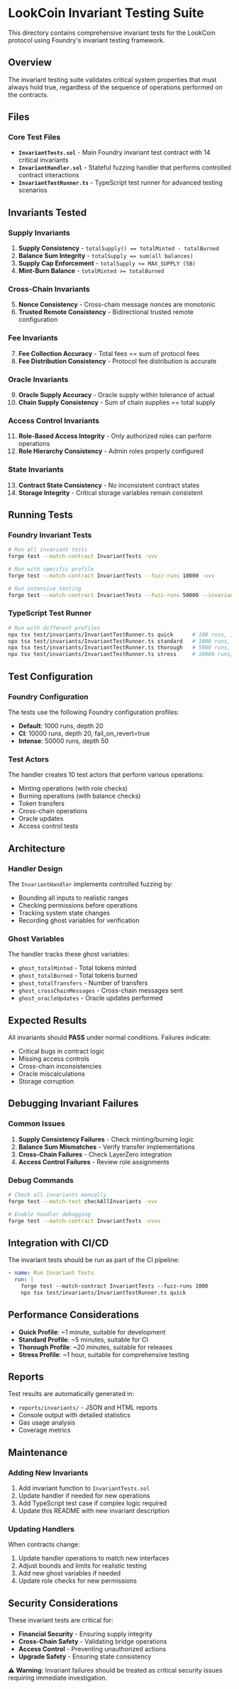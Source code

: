 # LookCoin Invariant Testing Suite

This directory contains comprehensive invariant tests for the LookCoin protocol using Foundry's invariant testing framework.

## Overview

The invariant testing suite validates critical system properties that must always hold true, regardless of the sequence of operations performed on the contracts.

## Files

### Core Test Files

- **`InvariantTests.sol`** - Main Foundry invariant test contract with 14 critical invariants
- **`InvariantHandler.sol`** - Stateful fuzzing handler that performs controlled contract interactions  
- **`InvariantTestRunner.ts`** - TypeScript test runner for advanced testing scenarios

## Invariants Tested

### Supply Invariants
1. **Supply Consistency** - `totalSupply() == totalMinted - totalBurned`
2. **Balance Sum Integrity** - `totalSupply == sum(all balances)`
3. **Supply Cap Enforcement** - `totalSupply <= MAX_SUPPLY (5B)`
4. **Mint-Burn Balance** - `totalMinted >= totalBurned`

### Cross-Chain Invariants
5. **Nonce Consistency** - Cross-chain message nonces are monotonic
6. **Trusted Remote Consistency** - Bidirectional trusted remote configuration

### Fee Invariants  
7. **Fee Collection Accuracy** - Total fees == sum of protocol fees
8. **Fee Distribution Consistency** - Protocol fee distribution is accurate

### Oracle Invariants
9. **Oracle Supply Accuracy** - Oracle supply within tolerance of actual
10. **Chain Supply Consistency** - Sum of chain supplies == total supply

### Access Control Invariants
11. **Role-Based Access Integrity** - Only authorized roles can perform operations
12. **Role Hierarchy Consistency** - Admin roles properly configured

### State Invariants
13. **Contract State Consistency** - No inconsistent contract states
14. **Storage Integrity** - Critical storage variables remain consistent

## Running Tests

### Foundry Invariant Tests

```bash
# Run all invariant tests
forge test --match-contract InvariantTests -vvv

# Run with specific profile
forge test --match-contract InvariantTests --fuzz-runs 10000 -vvv

# Run intensive testing
forge test --match-contract InvariantTests --fuzz-runs 50000 --invariant-depth 100 -vvv
```

### TypeScript Test Runner

```bash
# Run with different profiles
npx tsx test/invariants/InvariantTestRunner.ts quick      # 100 runs, 1 minute
npx tsx test/invariants/InvariantTestRunner.ts standard   # 1000 runs, 5 minutes  
npx tsx test/invariants/InvariantTestRunner.ts thorough   # 5000 runs, 20 minutes
npx tsx test/invariants/InvariantTestRunner.ts stress     # 10000 runs, 1 hour
```

## Test Configuration

### Foundry Configuration
The tests use the following Foundry configuration profiles:

- **Default**: 1000 runs, depth 20
- **CI**: 10000 runs, depth 20, fail_on_revert=true
- **Intense**: 50000 runs, depth 50

### Test Actors
The handler creates 10 test actors that perform various operations:
- Minting operations (with role checks)
- Burning operations (with balance checks)
- Token transfers
- Cross-chain operations
- Oracle updates
- Access control tests

## Architecture

### Handler Design
The `InvariantHandler` implements controlled fuzzing by:
- Bounding all inputs to realistic ranges
- Checking permissions before operations
- Tracking system state changes
- Recording ghost variables for verification

### Ghost Variables
The handler tracks these ghost variables:
- `ghost_totalMinted` - Total tokens minted
- `ghost_totalBurned` - Total tokens burned  
- `ghost_totalTransfers` - Number of transfers
- `ghost_crossChainMessages` - Cross-chain messages sent
- `ghost_oracleUpdates` - Oracle updates performed

## Expected Results

All invariants should **PASS** under normal conditions. Failures indicate:
- Critical bugs in contract logic
- Missing access controls
- Cross-chain inconsistencies
- Oracle miscalculations
- Storage corruption

## Debugging Invariant Failures

### Common Issues
1. **Supply Consistency Failures** - Check minting/burning logic
2. **Balance Sum Mismatches** - Verify transfer implementations
3. **Cross-Chain Failures** - Check LayerZero integration
4. **Access Control Failures** - Review role assignments

### Debug Commands
```bash
# Check all invariants manually
forge test --match-test checkAllInvariants -vvv

# Enable handler debugging
forge test --match-contract InvariantTests -vvvv
```

## Integration with CI/CD

The invariant tests should be run as part of the CI pipeline:

```yaml
- name: Run Invariant Tests
  run: |
    forge test --match-contract InvariantTests --fuzz-runs 1000
    npx tsx test/invariants/InvariantTestRunner.ts quick
```

## Performance Considerations

- **Quick Profile**: ~1 minute, suitable for development
- **Standard Profile**: ~5 minutes, suitable for CI
- **Thorough Profile**: ~20 minutes, suitable for releases
- **Stress Profile**: ~1 hour, suitable for comprehensive testing

## Reports

Test results are automatically generated in:
- `reports/invariants/` - JSON and HTML reports
- Console output with detailed statistics
- Gas usage analysis
- Coverage metrics

## Maintenance

### Adding New Invariants
1. Add invariant function to `InvariantTests.sol`
2. Update handler if needed for new operations
3. Add TypeScript test case if complex logic required
4. Update this README with new invariant description

### Updating Handlers
When contracts change:
1. Update handler operations to match new interfaces
2. Adjust bounds and limits for realistic testing
3. Add new ghost variables if needed
4. Update role checks for new permissions

## Security Considerations

These invariant tests are critical for:
- **Financial Security** - Ensuring supply integrity
- **Cross-Chain Safety** - Validating bridge operations
- **Access Control** - Preventing unauthorized actions
- **Upgrade Safety** - Ensuring state consistency

**⚠️ Warning**: Invariant failures should be treated as critical security issues requiring immediate investigation.